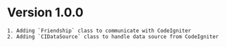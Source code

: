 # Version 1.0.0
    1. Adding `Friendship` class to communicate with CodeIgniter
    2. Adding `CIDataSource` class to handle data source from CodeIgniter